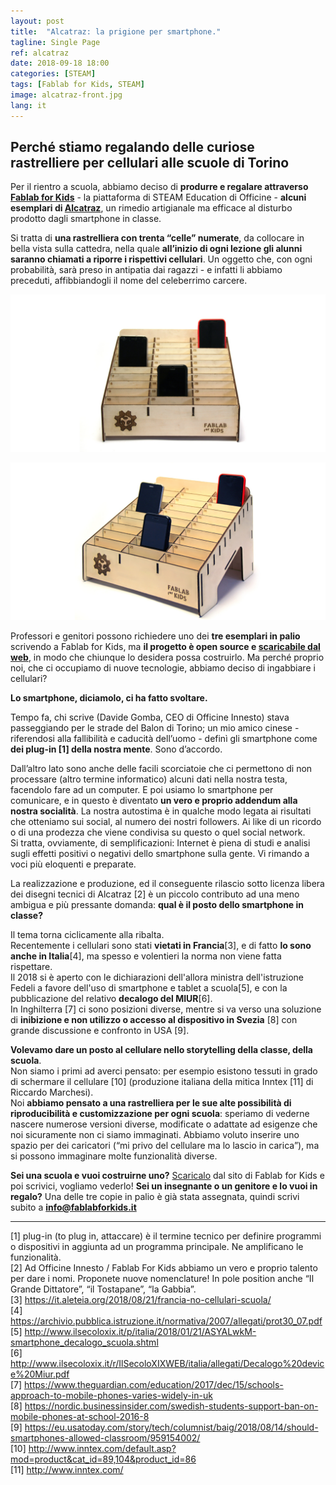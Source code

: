 ```yaml
---
layout: post
title:  "Alcatraz: la prigione per smartphone."
tagline: Single Page
ref: alcatraz
date: 2018-09-18 18:00
categories: [STEAM]
tags: [Fablab for Kids, STEAM]
image: alcatraz-front.jpg
lang: it
---
```


## Perché stiamo regalando delle curiose rastrelliere per cellulari alle scuole di Torino


Per il rientro a scuola, abbiamo deciso di **produrre e regalare attraverso [Fablab for Kids](http://fablabforkids.it)** - la piattaforma di STEAM Education di Officine - **alcuni esemplari di [Alcatraz](https://fablabforkids.it/scuole.html)**, un rimedio artigianale ma efficace al disturbo prodotto dagli smartphone in classe.  

Si tratta di **una rastrelliera con trenta “celle” numerate**, da collocare in bella vista sulla cattedra, nella quale **all’inizio di ogni lezione gli alunni saranno chiamati a riporre i rispettivi cellulari**. Un oggetto che, con ogni probabilità, sarà preso in antipatia dai ragazzi - e infatti li abbiamo preceduti, affibbiandogli il nome del celeberrimo carcere.


 ![Alcatraz](https://github.com/OfficineArduinoTorino/officine.cc/blob/master/images/blog/alcatraz-front.jpg?raw=true)


 ![Alcatraz](https://github.com/OfficineArduinoTorino/officine.cc/blob/master/images/blog/alcatraz-side.jpg?raw=true)


Professori e genitori possono richiedere uno dei **tre esemplari in palio** scrivendo a Fablab for Kids, ma **il progetto è open source e [scaricabile dal web](http://bit.ly/scarica_alcatraz)**, in modo che chiunque lo desidera possa costruirlo. Ma perché proprio noi, che ci occupiamo di nuove tecnologie, abbiamo deciso di ingabbiare i cellulari?

**Lo smartphone, diciamolo, ci ha fatto svoltare.** 

Tempo fa, chi scrive (Davide Gomba, CEO di Officine Innesto) stava passeggiando per le strade del Balon di Torino; un mio amico cinese - riferendosi alla fallibilità e caducità dell’uomo - definì gli smartphone come **dei plug-in [1] della nostra mente**. 
Sono d’accordo. 

Dall’altro lato sono anche delle facili scorciatoie che ci permettono di non processare (altro termine informatico) alcuni dati nella nostra testa, facendolo fare ad un computer. E poi usiamo lo smartphone per comunicare, e in questo è diventato **un vero e proprio addendum alla nostra socialità**. La nostra autostima è in qualche modo legata ai risultati che otteniamo sui social, al numero dei nostri followers. Ai like di un ricordo o di una prodezza che viene condivisa su questo o quel social network.   
Si tratta, ovviamente, di semplificazioni: Internet è piena di studi e analisi sugli effetti positivi o negativi dello smartphone sulla gente. Vi rimando a voci più eloquenti e preparate. 

La realizzazione e produzione, ed il conseguente rilascio sotto licenza libera dei disegni tecnici di Alcatraz [2] è un piccolo contributo ad una meno ambigua e più pressante domanda: **qual è il posto dello smartphone in classe?**

Il tema torna ciclicamente alla ribalta.  
Recentemente i cellulari sono stati **vietati in Francia**[3], e di fatto **lo sono anche in Italia**[4], ma spesso e volentieri la norma non viene fatta rispettare.  
Il 2018 si è aperto con le dichiarazioni dell'allora ministra dell'istruzione Fedeli a favore dell'uso di smartphone e tablet a scuola[5], e con la pubblicazione del relativo **decalogo del MIUR**[6].  
In Inghilterra [7] ci sono posizioni diverse, mentre si va verso una soluzione di **inibizione e non utilizzo o accesso al dispositivo in Svezia** [8] con grande discussione e confronto in USA [9].

**Volevamo dare un posto al cellulare nello storytelling della classe, della scuola**.  
Non siamo i primi ad averci pensato: per esempio esistono tessuti in grado di schermare il cellulare [10] (produzione italiana della mitica Inntex [11] di Riccardo Marchesi).   
Noi **abbiamo pensato a una rastrelliera per le sue alte possibilità di riproducibilità e customizzazione per ogni scuola**: speriamo di vederne nascere numerose versioni diverse, modificate o adattate ad esigenze che noi sicuramente non ci siamo immaginati.
Abbiamo voluto inserire uno spazio per dei caricatori (“mi privo del cellulare ma lo lascio in carica”), ma si possono immaginare molte funzionalità diverse.

**Sei una scuola e vuoi costruirne uno?** [Scaricalo](https://fablabforkids.it/scuole.html) dal sito di Fablab for Kids e poi scrivici, vogliamo vederlo! **Sei un insegnante o un genitore e lo vuoi in regalo?** Una delle tre copie in palio è già stata assegnata, quindi scrivi subito a **info@fablabforkids.it**

---

[1] plug-in (to plug in, attaccare) è il termine tecnico per definire programmi o dispositivi in aggiunta ad un programma principale. Ne amplificano le funzionalità.  
[2] Ad Officine Innesto / Fablab For Kids abbiamo un vero e proprio talento per dare i nomi. Proponete nuove nomenclature! In pole position anche “Il Grande Dittatore”, “il Tostapane”, “la Gabbia”.   
[3] https://it.aleteia.org/2018/08/21/francia-no-cellulari-scuola/  
[4] https://archivio.pubblica.istruzione.it/normativa/2007/allegati/prot30_07.pdf  
[5] http://www.ilsecoloxix.it/p/italia/2018/01/21/ASYALwkM-smartphone_decalogo_scuola.shtml  
[6] http://www.ilsecoloxix.it/r/IlSecoloXIXWEB/italia/allegati/Decalogo%20device%20Miur.pdf  
[7] https://www.theguardian.com/education/2017/dec/15/schools-approach-to-mobile-phones-varies-widely-in-uk  
[8] https://nordic.businessinsider.com/swedish-students-support-ban-on-mobile-phones-at-school-2016-8  
[9] https://eu.usatoday.com/story/tech/columnist/baig/2018/08/14/should-smartphones-allowed-classroom/959154002/  
[10] http://www.inntex.com/default.asp?mod=product&cat_id=89,104&product_id=86  
[11] http://www.inntex.com/  
